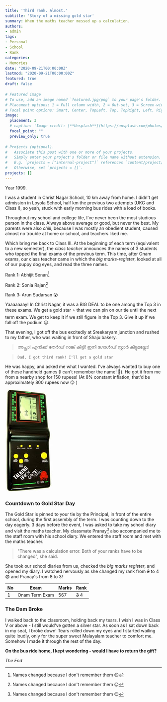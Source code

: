 ```yaml
---
title: 'Third rank. Almost.'
subtitle: 'Story of a missing gold star'
summary: When the maths teacher messed up a calculation.
authors:
- admin
tags:
- Personal
- School
- Rank
categories:
- Memories
date: "2020-09-21T00:00:00Z"
lastmod: "2020-09-21T00:00:00Z"
featured: true
draft: false

# Featured image
# To use, add an image named `featured.jpg/png` to your page's folder.
# Placement options: 1 = Full column width, 2 = Out-set, 3 = Screen-width
# Focal point options: Smart, Center, TopLeft, Top, TopRight, Left, Right, BottomLeft, Bottom, BottomRight
image:
  placement: 3
  # caption: 'Image credit: [**Unsplash**](https://unsplash.com/photos/CpkOjOcXdUY)'
  focal_point: ""
  preview_only: true

# Projects (optional).
#   Associate this post with one or more of your projects.
#   Simply enter your project's folder or file name without extension.
#   E.g. `projects = ["internal-project"]` references `content/project/deep-learning/index.md`.
#   Otherwise, set `projects = []`.
projects: []
---
```


Year 1999. 

I was a student in Christ Nagar School, 10 km away from home. I didn't get admission in Loyola School, half km the previous two attempts (UKG and Class I), so yeah, stuck with early morning bus rides with a load of books. 

Throughout my school and college life, I've never been the most studious person in the class. Always above average or good,  but never the best. My parents were also _chill_, because I was mostly an obedient student, caused almost no trouble at home or school, and teachers liked me. 

Which bring me back to Class III. At the beginning of each term (equivalent to a new semester), the _class teacher_ announces the names of 3 students who topped the final exams of the previous term. This time, after Onam exams, our class teacher came in which the _big marks-register_, looked at all of our puppy dog eyes, and read the three names. 

Rank 1: Abhijit Senan[^*]

Rank 2: Sonia Rajan[^*]

Rank 3: Arun Sudarsan :open_mouth:

Yaaaaaaay! In Christ Nagar, it was a BIG DEAL to be one among the Top 3 in these exams. We get a gold star :star: that we can pin on our tie until the next term exam. We get to keep it if we still figure in the Top 3. Give it up if we fall off the podium :pensive:. 

That evening, I got off the bus excitedly at Sreekaryam junction and rushed to my father, who was waiting in front of Shaju bakery. 



> അച്ഛാ! എനിക്ക് തേർഡ് റാങ്ക് കിട്ടി! ഇനി ഗോൾഡ് സ്റ്റാർ കിട്ടുമല്ലോ! 

> `Dad, I got third rank! I'll get a gold star`



He was happy, and asked me what I wanted. I've always wanted to buy one of these handheld games (I can't remember the name! :see_no_evil:). He got it from me from a nearby shop for 150 rupees! (At 8% constant inflation, that'd be approximately 800 rupees now :stuck_out_tongue_winking_eye: ) 

![game](game.jfif)

### Countdown to Gold Star Day

The Gold Star is pinned to your tie by the Principal, in front of the entire school, during the first assembly of the term. I was counting down to the day eagerly. 3 days before the event, I was asked to take my school diary and visit the maths teacher. My classmate Pranay[^*] also accompanied me to the staff room with his school diary. We entered the staff room and met with the maths teacher. 

> "There was a calculation error. Both of your ranks have to be changed", she said.

She took our school diaries from us, checked the _big marks register_, and opened my diary. I watched nervously as she changed my rank from ~~3~~ to 4 :fearful: and Pranay's from ~~8~~ to 3!

| No   | Exam           | Marks | Rank    |
| ---- | -------------- | ----- | ------- |
| 1    | Onam Term Exam | 567   | ~~3~~ 4 |

### The Dam Broke

I walked back to the classroom, holding back my tears. I wish I was in Class V or above - I still would've gotten a silver star. As soon as I sat down back in my seat, I broke down! Tears rolled down my eyes and I started wailing quite loudly, only for the super sweet Malayalam teacher to comfort me. Somehow I made it through the rest of the day.

**On the bus ride home, I kept wondering - would I have to return the gift?**



_The End_



[^*]: Names changed because I don't remember them :wink: